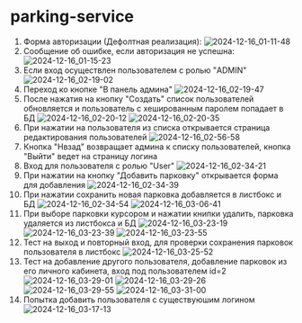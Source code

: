 # parking-service
1. Форма авторизации (Дефолтная реализация):
   ![2024-12-16_01-11-48](https://github.com/user-attachments/assets/7fbd5493-1e15-4146-a687-53f2f92779d9)
2. Сообщение об ошибке, если авторизация не успешна:
   ![2024-12-16_01-15-23](https://github.com/user-attachments/assets/5427cb28-c8a9-4a46-a6e0-f45fcf905ba0)
3. Если вход осуществлен пользователем с ролью "ADMIN"
   ![2024-12-16_02-19-02](https://github.com/user-attachments/assets/cccd4279-a5d6-42e1-b744-5a7203d5c60d)
4. Переход ко кнопке "В панель админа"
   ![2024-12-16_02-19-47](https://github.com/user-attachments/assets/701480dc-ca20-46a6-af65-81993a654d3b)
5. После нажатия на кнопку "Создать" список пользователей обновляется и пользователь с хешированным паролем попадает в БД
   ![2024-12-16_02-20-12](https://github.com/user-attachments/assets/aa875ffe-b035-433d-877c-ac151f161594)
   ![2024-12-16_02-20-35](https://github.com/user-attachments/assets/6480d10c-c885-4743-9773-e24f4fe36b0f)
6. При нажатии на пользователя из списка открывается страница редактирования пользователей
   ![2024-12-16_02-56-58](https://github.com/user-attachments/assets/6b4d0391-2e86-4cbf-b7ca-49ff7e44b9b3)
7. Кнопка "Нвзад" возвращает админа к списку пользователей, кнопка "Выйти" ведет на страницу логина
8. Вход для пользователя с ролью "User"
   ![2024-12-16_02-34-21](https://github.com/user-attachments/assets/e2819ef9-1aa0-4d86-aed2-0a0e07879735)
9. При нажатии на кнопку "Добавить парковку" открывается форма для добавления
    ![2024-12-16_02-34-39](https://github.com/user-attachments/assets/16bb679a-ebbc-4acf-9012-aedae4493089)
10. При нажатии сохранить новая парковка добавляется в листбокс и БД
    ![2024-12-16_02-34-54](https://github.com/user-attachments/assets/4734add9-811c-4370-95d2-9678639c1834)
    ![2024-12-16_03-06-41](https://github.com/user-attachments/assets/37e0691c-c057-4f43-9c61-4f0b7c0f9b9a)
11. При выборе парковки курсором и нажатии книпки удалить, парковка удаляется из листбокса и БД
    ![2024-12-16_03-23-19](https://github.com/user-attachments/assets/d4c81ad9-caa3-4cb9-bdfe-56ede4ac85e5)
    ![2024-12-16_03-23-39](https://github.com/user-attachments/assets/6114a9dc-718e-4770-a819-921f143f2978)
    ![2024-12-16_03-23-55](https://github.com/user-attachments/assets/0ac763f4-0e1a-435e-8cd8-139999280cec)
12. Тест на выход и повторный вход, для проверки сохранения парковок пользователя в листбокс
    ![2024-12-16_03-25-52](https://github.com/user-attachments/assets/c1a99406-28ba-474d-977f-8b06f8bdb5c5)
14. Тест на добавление другого пользователя, добавление парковок из его личного кабинета, вход под пользователем id=2
    ![2024-12-16_03-29-01](https://github.com/user-attachments/assets/b5df0c0c-def0-478f-98f9-785e07885cfc)
    ![2024-12-16_03-29-26](https://github.com/user-attachments/assets/442326ed-66d3-4b12-ab27-b34061374f66)
    ![2024-12-16_03-29-55](https://github.com/user-attachments/assets/100d8a15-340a-4fd0-a037-ffe82cac8c15)
    ![2024-12-16_03-31-00](https://github.com/user-attachments/assets/0d58f62a-663e-486f-8f5b-8198782ed882)
15. Попытка добавить пользователя с существуюшим логином
    ![2024-12-16_03-17-13](https://github.com/user-attachments/assets/43aadc4f-b1c7-49ed-92fb-6dbce8f172db)

